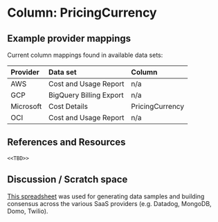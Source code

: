# Column: PricingCurrency

## Example provider mappings

Current column mappings found in available data sets:

| Provider  | Data set                     | Column                   |
|:----------|:-----------------------------|:-------------------------|
| AWS       | Cost and Usage Report        | n/a |
| GCP       | BigQuery Billing Export      | n/a |
| Microsoft | Cost Details                 | PricingCurrency |
| OCI       | Cost and Usage Report        | n/a |

## References and Resources

`<<TBD>>`

## Discussion / Scratch space

[This spreadsheet](https://docs.google.com/spreadsheets/d/1H69HmngVv-mKpFR-sveY-fSAdR49syqQd7AKOPPQ64A/edit?gid=0#gid=0) was used for generating data samples and building consensus across the various SaaS providers (e.g. Datadog, MongoDB, Domo, Twilio).
